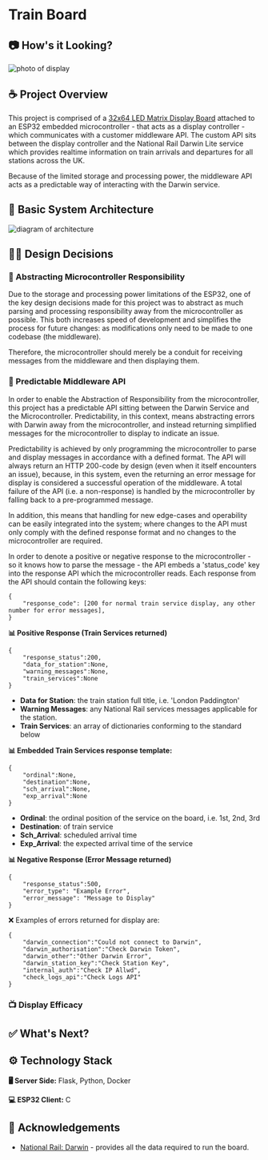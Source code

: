 
# Train Board

## 📷 How's it Looking?

![photo of display](https://github.com/ryaninthecloud/ryaninthecloud.github.io/blob/main/assets/train-board/demo_photo_01.jpg?raw=true)

## ☕ Project Overview

This project is comprised of a [32x64 LED Matrix Display Board](https://www.waveshare.com/wiki/RGB-Matrix-P3-64x32) attached to an ESP32 embedded microcontroller - that acts as a display controller - which communicates with a customer middleware API. The custom API sits between the display controller and the National Rail Darwin Lite service which provides realtime information on train arrivals and departures for all stations across the UK.

Because of the limited storage and processing power, the middleware API acts as a predictable way of interacting with the Darwin service.

## 💭 Basic System Architecture

![diagram of architecture](https://github.com/ryaninthecloud/ryaninthecloud.github.io/blob/main/assets/train-board/architecture.png)

## 🧑‍🎨 Design Decisions

### 🎯 Abstracting Microcontroller Responsibility
Due to the storage and processing power limitations of the ESP32, one of the key design decisions made for this project was to abstract as much parsing and processing responsibility away from the microcontroller as possible. This both increases speed of development and simplifies the process for future changes: as modifications only need to be made to one codebase (the middleware).

Therefore, the microcontroller should merely be a conduit for receiving messages from the middleware and then displaying them.

### 🔮 Predictable Middleware API

In order to enable the Abstraction of Responsibility from the microcontroller, this project has a predictable API sitting between the Darwin Service and the Microcontroller. Predictability, in this context, means abstracting errors with Darwin away from the microcontroller, and instead returning simplified messages for the microcontroller to display to indicate an issue.

Predictability is achieved by only programming the microcontroller to parse and display messages in accordance with a defined format. The API will always return an HTTP 200-code by design (even when it itself encounters an issue), because, in this system, even the returning an error message for display is considered a successful operation of the middleware. A total failure of the API (i.e. a non-response) is handled by the microcontroller by falling back to a pre-programmed message.

In addition, this means that handling for new edge-cases and operability can be easily integrated into the system; where changes to the API must only comply with the defined response format and no changes to the microcontroller are required.

In order to denote a positive or negative response to the microcontroller - so it knows how to parse the message - the API embeds a 'status_code' key into the response API which the microcontroller reads. Each response from the API should contain the following keys: 

```
{
    "response_code": [200 for normal train service display, any other number for error messages],
}
```

**📊 Positive Response (Train Services returned)**

```
{
    "response_status":200,
    "data_for_station":None,
    "warning_messages":None,
    "train_services":None
}
```

- **Data for Station**: the train station full title, i.e. 'London Paddington'
- **Warning Messages**: any National Rail services messages applicable for the station.
- **Train Services**: an array of dictionaries conforming to the standard below 

**📊 Embedded Train Services response template:**

```
{
    "ordinal":None,
    "destination":None,
    "sch_arrival":None,
    "exp_arrival":None
}
```

- **Ordinal**: the ordinal position of the service on the board, i.e. 1st, 2nd, 3rd 
- **Destination**: of train service
- **Sch_Arrival**: scheduled arrival time
- **Exp_Arrival**: the expected arrival time of the service

**📊 Negative Response (Error Message returned)**

```
{
    "response_status":500,
    "error_type": "Example Error",
    "error_message": "Message to Display"
}
```

❌ Examples of errors returned for display are:

```
{
    "darwin_connection":"Could not connect to Darwin",
    "darwin_authorisation":"Check Darwin Token",
    "darwin_other":"Other Darwin Error",
    "darwin_station_key":"Check Station Key",
    "internal_auth":"Check IP Allwd",
    "check_logs_api":"Check Logs API"
}
```

### 📺 Display Efficacy

## ✅ What's Next? 

## ⚙️ Technology Stack

**🖥️ Server Side:** Flask, Python, Docker

**💻 ESP32 Client:** C

## 🙏 Acknowledgements

 - [National Rail: Darwin](https://www.nationalrail.co.uk/developers/darwin-data-feeds/) - provides all the data required to run the board.
